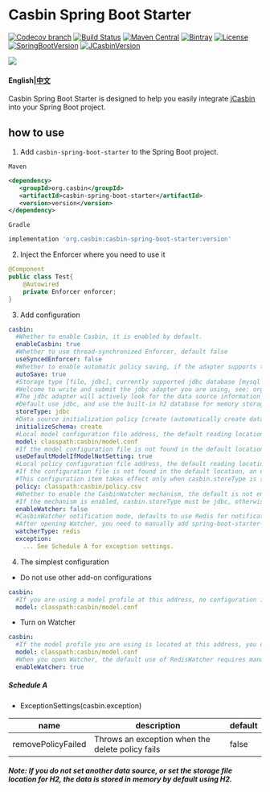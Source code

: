 # Casbin Spring Boot Starter

[![Codecov branch](https://img.shields.io/codecov/c/github/jcasbin/casbin-spring-boot-starter/master.svg?logo=codecov&style=flat-square)](https://codecov.io/gh/jcasbin/casbin-spring-boot-starter)
[![Build Status](https://img.shields.io/travis/com/jcasbin/casbin-spring-boot-starter/master.svg?style=flat-square)](https://travis-ci.com/jcasbin/casbin-spring-boot-starter)
[![Maven Central](https://img.shields.io/maven-central/v/org.casbin/casbin-spring-boot-starter.svg?style=flat-square&color=brightgreen)](https://maven-badges.herokuapp.com/maven-central/org.casbin/casbin-spring-boot-starter/)
[![Bintray](https://img.shields.io/bintray/v/casbin/maven/casbin-spring-boot-starter.svg?style=flat-square&color=blue)](https://bintray.com/casbin/maven/casbin-spring-boot-starter/_latestVersion)
[![License](https://img.shields.io/github/license/jcasbin/casbin-spring-boot-starter.svg?style=flat-square&color=blue)](http://www.apache.org/licenses/LICENSE-2.0.txt)
[![SpringBootVersion](https://img.shields.io/badge/SpringBoot-2.1.4-heightgreen.svg?style=flat-square)](https://spring.io/projects/spring-boot)
[![JCasbinVersion](https://img.shields.io/badge/JCasbinVersion-1.4.0-heightgreen.svg?style=flat-square)](https://casbin.org)

[![](https://raw.githubusercontent.com/casbin/jcasbin/master/casbin-logo.png)](https://casbin.org)

#### English|[中文](https://github.com/jcasbin/casbin-spring-boot-starter/blob/master/README_CN.md)

Casbin Spring Boot Starter is designed to help you easily integrate [jCasbin](https://github.com/casbin/jcasbin) into your Spring Boot project.

## how to use
1. Add ```casbin-spring-boot-starter``` to the Spring Boot project.

```Maven```

```xml
<dependency>
   <groupId>org.casbin</groupId>
   <artifactId>casbin-spring-boot-starter</artifactId>
   <version>version</version>
</dependency>
```
```Gradle```

```groovy
implementation 'org.casbin:casbin-spring-boot-starter:version'
```
2. Inject the Enforcer where you need to use it
```java
@Component
public class Test{
    @Autowired
    private Enforcer enforcer;
}
```
3. Add configuration
```yaml
casbin:
  #Whether to enable Casbin, it is enabled by default.
  enableCasbin: true
  #Whether to use thread-synchronized Enforcer, default false
  useSyncedEnforcer: false
  #Whether to enable automatic policy saving, if the adapter supports this function, it is enabled by default.
  autoSave: true
  #Storage type [file, jdbc], currently supported jdbc database [mysql (mariadb), h2, oracle, postgresql, db2]
  #Welcome to write and submit the jdbc adapter you are using, see: org.casbin.adapter.OracleAdapter
  #The jdbc adapter will actively look for the data source information you configured in spring.datasource
  #Default use jdbc, and use the built-in h2 database for memory storage
  storeType: jdbc
  #Data source initialization policy [create (automatically create data table, no longer initialized if created), never (always do not initialize)]
  initializeSchema: create
  #Local model configuration file address, the default reading location: classpath: casbin/model.conf
  model: classpath:casbin/model.conf
  #If the model configuration file is not found in the default location and casbin.model is not set correctly, the built-in default rbac model is used, which takes effect by default.
  useDefaultModelIfModelNotSetting: true
  #Local policy configuration file address, the default reading location: classpath: casbin/policy.csv
  #If the configuration file is not found in the default location, an exception will be thrown.
  #This configuration item takes effect only when casbin.storeType is set to file.
  policy: classpath:casbin/policy.csv
  #Whether to enable the CasbinWatcher mechanism, the default is not enabled.
  #If the mechanism is enabled, casbin.storeType must be jdbc, otherwise the configuration is invalid.
  enableWatcher: false
  #CasbinWatcher notification mode, defaults to use Redis for notification synchronization, temporarily only supports Redis
  #After opening Watcher, you need to manually add spring-boot-starter-data-redis dependency.
  watcherType: redis
  exception: 
    ... See Schedule A for exception settings.
```
4. The simplest configuration
- Do not use other add-on configurations
```yaml
casbin:
  #If you are using a model profile at this address, no configuration is required
  model: classpath:casbin/model.conf
```
-  Turn on Watcher
```yaml
casbin:
  #If the model profile you are using is located at this address, you do not need this configuration
  model: classpath:casbin/model.conf
  #When you open Watcher, the default use of RedisWatcher requires manual addition of spring-boot-starter-data-redis dependency.
  enableWatcher: true
```
##### Schedule A

- ExceptionSettings(casbin.exception)

| name               | description                                      | default |
| ------------------ | ------------------------------------------------ | ------- |
| removePolicyFailed | Throws an exception when the delete policy fails | false   |



##### Note: If you do not set another data source, or set the storage file location for H2, the data is stored in memory by default using H2.